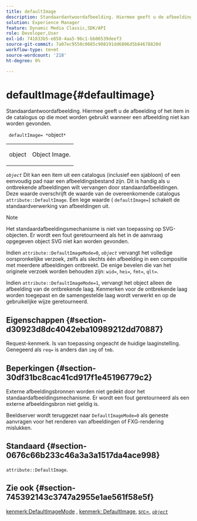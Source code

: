 ```yaml
---
title: defaultImage
description: Standaardantwoordafbeelding. Hiermee geeft u de afbeelding of het item in de catalogus op die moet worden gebruikt wanneer een afbeelding niet kan worden gevonden.
solution: Experience Manager
feature: Dynamic Media Classic,SDK/API
role: Developer,User
exl-id: 741833b5-e858-4aa5-96c1-bb06539deef3
source-git-commit: 7a07ec9550c0685c908191dd6806d5b84678820d
workflow-type: tm+mt
source-wordcount: '218'
ht-degree: 0%

---
```


# defaultImage{#defaultimage}

Standaardantwoordafbeelding. Hiermee geeft u de afbeelding of het item in de catalogus op die moet worden gebruikt wanneer een afbeelding niet kan worden gevonden.

` defaultImage= *`object`*`

<table id="simpletable_C1FC14B7D9AE476DB2B10EB402944335"> 
 <tr class="strow"> 
  <td class="stentry"> <p> <span class="codeph"> <span class="varname"> object </span> </span> </p> </td> 
  <td class="stentry"> <p>Object Image. </p> </td> 
 </tr> 
</table>

*`object`* Dit kan een item uit een catalogus (inclusief een sjabloon) of een eenvoudig pad naar een afbeeldingsbestand zijn. Dit is handig als u ontbrekende afbeeldingen wilt vervangen door standaardafbeeldingen. Deze waarde overschrijft de waarde van de overeenkomende catalogus `attribute::DefaultImage`. Een lege waarde ( `defaultImage=`) schakelt de standaardverwerking van afbeeldingen uit.

>[!NOTE]
>
>Het standaardafbeeldingsmechanisme is niet van toepassing op SVG-objecten. Er wordt een fout geretourneerd als het in de aanvraag opgegeven object SVG niet kan worden gevonden.

Indien `attribute::DefaultImageMode=0`, *`object`* vervangt het volledige oorspronkelijke verzoek, zelfs als slechts één afbeelding in een compositie met meerdere afbeeldingen ontbreekt. De enige bevelen die van het originele verzoek worden behouden zijn: `wid=`, `hei=`, `fmt=`, `qlt=`.

Indien `attribute::DefaultImageMode=1`, vervangt het object alleen de afbeelding van de ontbrekende laag. Kenmerken voor de ontbrekende laag worden toegepast en de samengestelde laag wordt verwerkt en op de gebruikelijke wijze geretourneerd.

## Eigenschappen {#section-d30923d8dc4042eba10989212dd70887}

Request-kenmerk. Is van toepassing ongeacht de huidige laaginstelling. Genegeerd als `req=` is anders dan `img` of `tmb`.

## Beperkingen {#section-30df31bc8cac41cd917f1e45196779c2}

Externe afbeeldingsbronnen worden niet gedekt door het standaardafbeeldingsmechanisme. Er wordt een fout geretourneerd als een externe afbeeldingsbron niet geldig is.

Beeldserver wordt teruggezet naar `DefaultImageMode=0` als geneste aanvragen voor het renderen van afbeeldingen of FXG-rendering mislukken.

## Standaard {#section-0676c66b233c46a3a3a1517da4ace998}

`attribute::DefaultImage`.

## Zie ook {#section-745392143c3747a2955e1ae561f58e5f}

[kenmerk:DefaultImageMode](../../../../../is-api/image-catalog/image-serving-api-ref/c-image-catalog-reference/c-attributes-reference/r-defaultimagemode.md#reference-8a996af162f84e46bbe9e6e0d4e26782) , [kenmerk: DefaultImage](../../../../../is-api/image-catalog/image-serving-api-ref/c-image-catalog-reference/c-attributes-reference/r-is-cat-defaultimage.md#reference-8e9900e129f54ed68462a3c2fc3bc433), [src=](../../../../../is-api/http-ref/image-serving-api-ref/c-http-protocol-reference/c-command-reference/r-src.md#reference-f6506637778c4c69bf106a7924a91ab1), [*`object`*](../../../../../is-api/http-ref/image-serving-api-ref/c-http-protocol-reference/c-data-types/r-object.md#reference-2591bd24548d462782c68d138ef795a0)
